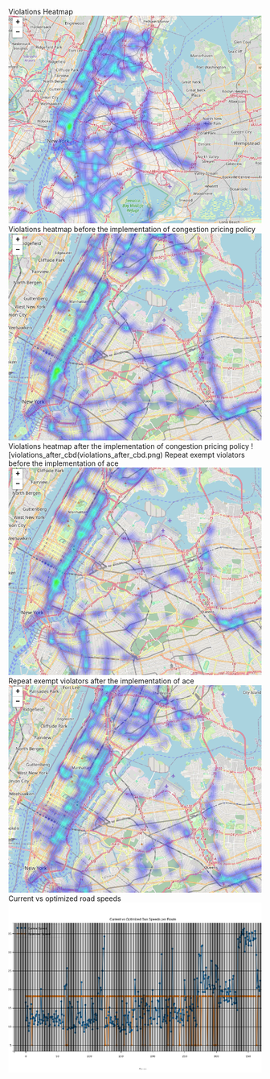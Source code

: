 Violations Heatmap
![Violations Heatmap](violations_heatmap.png)
Violations heatmap before the implementation of congestion pricing policy
![violations_before](violations_before_cbd.png)
Violations heatmap after the implementation of congestion pricing policy
![violations_after_cbd(violations_after_cbd.png)
Repeat exempt violators before the implementation of ace
![repeat_exempt_before_ace](repeat_exempt_violators_before_ace.png)
Repeat exempt violators after the implementation of ace
![repeat_exempt_after_ace](repeat_exempt_violators_after_ace.png)
Current vs optimized road speeds
![Current vs. optimized road speeds](current_vs_optimized_road_speeds.png)
